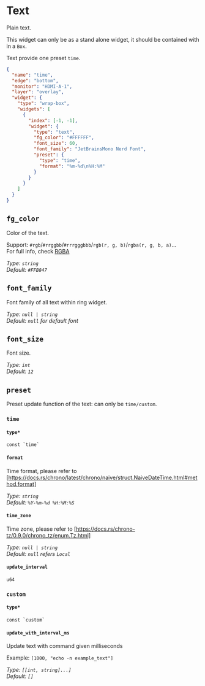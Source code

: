 # Text

Plain text.

This widget can only be as a stand alone widget, it should be contained with in a `Box`.

Text provide one preset `time`.

```json
{
  "name": "time",
  "edge": "bottom",
  "monitor": "HDMI-A-1",
  "layer": "overlay",
  "widget": {
    "type": "wrap-box",
    "widgets": [
      {
        "index": [-1, -1],
        "widget": {
          "type": "text",
          "fg_color": "#FFFFFF",
          "font_size": 60,
          "font_family": "JetBrainsMono Nerd Font",
          "preset": {
            "type": "time",
            "format": "%m-%d\n%H:%M"
          }
        }
      }
    ]
  }
}
```

## `fg_color`

Color of the text.

Support: `#rgb`/`#rrggbb`/`#rrrgggbbb`/`rgb(r, g, b)`/`rgba(r, g, b, a)`...  
For full info, check [RGBA](https://gtk-rs.org/gtk4-rs/stable/latest/docs/src/gdk4/rgba.rs.html#205)

_Type: `string`_  
_Default: `#FFB847`_

## `font_family`

Font family of all text within ring widget.

_Type: `null | string`_  
_Default: `null` for default font_

## `font_size`

Font size.

_Type: `int`_  
_Default: `12`_

## `preset`

Preset update function of the text:
can only be `time/custom`.

### `time`

#### `type*`

```plaintext
const `time`
```

#### `format`

Time format, please refer to [https://docs.rs/chrono/latest/chrono/naive/struct.NaiveDateTime.html#method.format]

_Type: `string`_  
_Default: `%Y-%m-%d %H:%M:%S`_

#### `time_zone`

Time zone, please refer to [https://docs.rs/chrono-tz/0.9.0/chrono_tz/enum.Tz.html]

_Type: `null | string`_  
_Default: `null` refers `Local`_

#### `update_interval`

`u64`

### `custom`

#### `type*`

```plaintext
const `custom`
```

#### `update_with_interval_ms`

Update text with command given milliseconds

Example: `[1000, "echo -n example_text"]`

_Type: `[[int, string]...]`_  
_Default: `[]`_
